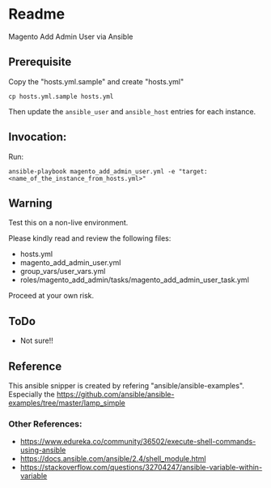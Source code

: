 # Readme

Magento Add Admin User via Ansible

## Prerequisite

Copy the "hosts.yml.sample" and create "hosts.yml"

```
cp hosts.yml.sample hosts.yml
```

Then update the `ansible_user` and `ansible_host` entries for each instance.

## Invocation:

Run:

```
ansible-playbook magento_add_admin_user.yml -e "target:<name_of_the_instance_from_hosts.yml>"
```

## Warning

Test this on a non-live environment.

Please kindly read and review the following files:

- hosts.yml
- magento_add_admin_user.yml
- group_vars/user_vars.yml
- roles/magento_add_admin/tasks/magento_add_admin_user_task.yml

Proceed at your own risk.

## ToDo

- Not sure!!

## Reference

This ansible snipper is created by refering "ansible/ansible-examples".
Especially the https://github.com/ansible/ansible-examples/tree/master/lamp_simple

### Other References:

- https://www.edureka.co/community/36502/execute-shell-commands-using-ansible
- https://docs.ansible.com/ansible/2.4/shell_module.html
- https://stackoverflow.com/questions/32704247/ansible-variable-within-variable
